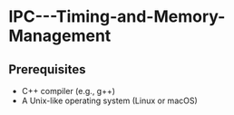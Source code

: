 # IPC---Timing-and-Memory-Management

## Prerequisites
- C++ compiler (e.g., g++)
- A Unix-like operating system (Linux or macOS)


